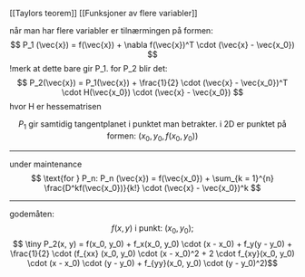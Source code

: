 
[[Taylors teorem]]
[[Funksjoner av flere variabler]]

når man har flere variabler er tilnærmingen på formen:
$$ P_1 (\vec{x}) = f(\vec{x}) + \nabla f(\vec{x})^T \cdot (\vec{x} - \vec{x_0}) $$
!merk at dette bare gir P_1. for P_2 blir det: 
$$ P_2(\vec{x}) = P_1(\vec{x}) + \frac{1}{2} \cdot (\vec{x} - \vec{x_0})^T \cdot H(\vec{x_0}) \cdot (\vec{x} - \vec{x_0}) $$
hvor H er hessematrisen

$$P_1 \text{ gir samtidig tangentplanet i punktet man betrakter. i 2D er punktet på formen: } (x_0, y_0, f(x_0, y_0))$$


***********
under maintenance
$$ \text{for } P_n: P_n (\vec{x}) = f(\vec{x_0}) + \sum_{k = 1}^{n} \frac{D^kf(\vec{x_0})}{k!} \cdot (\vec{x} - \vec{x_0})^k $$
****************************************


godemåten:
$$f(x, y)\text{ i punkt: } (x_0, y_0);$$ 
$$ \tiny P_2(x, y) = f(x_0, y_0) + f_x(x_0, y_0) \cdot (x - x_0) + f_y(y - y_0) + \frac{1}{2} \cdot (f_{xx} (x_0, y_0) \cdot (x - x_0)^2 + 2 \cdot f_{xy}(x_0, y_0) \cdot (x - x_0) \cdot (y - y_0) + f_{yy}(x_0, y_0) \cdot (y - y_0)^2)$$
